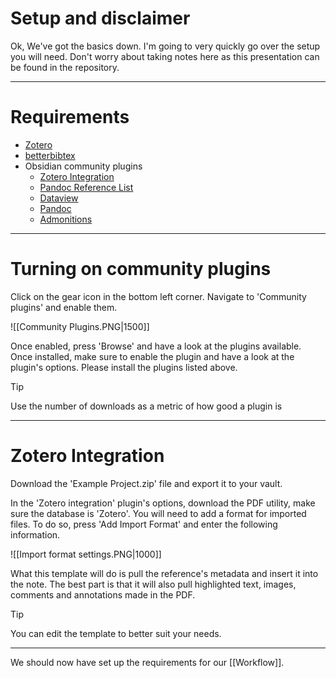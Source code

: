 # Setup and disclaimer
Ok, We've got the basics down. I'm going to very quickly go over the setup you will need. Don't worry about taking notes here as this presentation can be found in the repository.

---
# Requirements
- [Zotero](https://www.zotero.org/)
 - [betterbibtex](https://retorque.re/zotero-better-bibtex/index.html)	
 - Obsidian community plugins
	 - [Zotero Integration](obsidian://show-plugin?id=obsidian-zotero-desktop-connector)
	 - [Pandoc Reference List](obsidian://show-plugin?id=obsidian-pandoc-reference-list)
	 - [Dataview](obsidian://show-plugin?id=dataview)
	 - [Pandoc](obsidian://show-plugin?id=obsidian-pandoc)
	 - [Admonitions](obsidian://show-plugin?id=obsidian-admonition)

---
# Turning on community plugins
Click on the gear icon in the bottom left corner. Navigate to 'Community plugins' and enable them. 

![[Community Plugins.PNG|1500]]

Once enabled, press 'Browse' and have a look at the plugins available. Once installed, make sure to enable the plugin and have a look at the plugin's options. Please install the plugins listed above.

>[!tip]
> Use the number of downloads as a metric of how good a plugin is

---
# Zotero Integration
Download the 'Example Project.zip' file and export it to your vault.

In the 'Zotero integration' plugin's options, download the PDF utility, make sure the database is 'Zotero'. You will need to add a format for imported files. To do so, press 'Add Import Format' and enter the following information.

![[Import format settings.PNG|1000]]

What this template will do is pull the reference's metadata and insert it into the note. The best part is that it will also pull highlighted text, images, comments and annotations made in the PDF.

>[!Tip] 
>You can edit the template to better suit your needs.
---

We should now have set up the requirements for our [[Workflow]].
